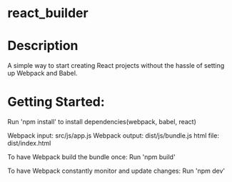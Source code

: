 # react_builder

# Description
A simple way to start creating React projects without the hassle of setting up Webpack and Babel. 

# Getting Started:
Run 'npm install' to install dependencies(webpack, babel, react)

Webpack input: src/js/app.js
Webpack output: dist/js/bundle.js
html file: dist/index.html

To have Webpack build the bundle once:
Run 'npm build'

To have Webpack constantly monitor and update changes:
Run 'npm dev'

